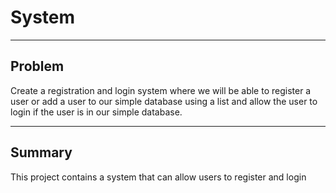 # System

---

## Problem

Create a registration and login system where we will be able to register a user or add a user to our simple database using a list
and allow the user to login if the user is in our simple database.

---

## Summary

This project contains a system that can allow users to register and login 

